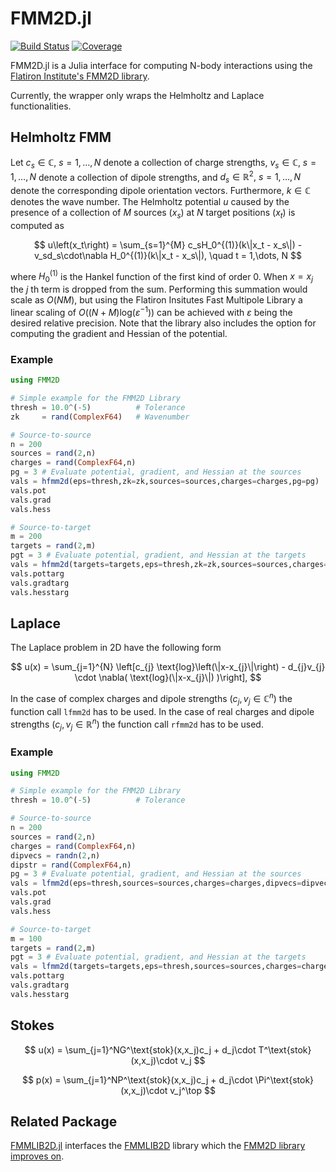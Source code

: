 # FMM2D.jl

[![Build Status](https://github.com/mipals/FMM2D.jl/actions/workflows/CI.yml/badge.svg?branch=main)](https://github.com/mipals/FMM2D.jl/actions/workflows/CI.yml?query=branch%3Amain)
[![Coverage](https://codecov.io/gh/mipals/FMM2D.jl/branch/main/graph/badge.svg)](https://codecov.io/gh/mipals/FMM2D.jl)

FMM2D.jl is a Julia interface for computing N-body interactions using the [Flatiron Institute's FMM2D library](https://github.com/flatironinstitute/fmm2d/).

Currently, the wrapper only wraps the Helmholtz and Laplace functionalities.

## Helmholtz FMM
Let $c_s \in \mathbb{C},\ s = 1,\dots,N$ denote a collection of charge strengths, $v_s \in \mathbb{C},\ s = 1,\dots,N$ denote a collection of dipole strengths, and $d_s\in\mathbb{R}^2,\ s = 1,\dots,N$ denote the corresponding dipole orientation vectors. Furthermore, $k \in \mathbb{C}$ denotes the wave number. The Helmholtz potential $u$ caused by the presence of a collection of $M$ sources ($x_s$) at $N$ target positions ($x_t$) is computed as

$$
    u\left(x_t\right) = \sum_{s=1}^{M} c_sH_0^{(1)}(k\|x_t - x_s\|) - v_sd_s\cdot\nabla H_0^{(1)}(k\|x_t - x_s\|), \quad t = 1,\dots, N
$$

where $H_0^{(1)}$ is the Hankel function of the first kind of order 0. When $x = x_j$ the $j$ th term is dropped from the sum. Performing this summation would scale as $O(NM)$, but using the Flatiron Insitutes Fast Multipole Library a linear scaling of $O((N + M)\text{log}(\varepsilon^{-1}))$ can be achieved with $\varepsilon$ being the desired relative precision. Note that the library also includes the option for computing the gradient and Hessian of the potential.


### Example
```julia
using FMM2D

# Simple example for the FMM2D Library
thresh = 10.0^(-5)          # Tolerance
zk     = rand(ComplexF64)   # Wavenumber

# Source-to-source
n = 200
sources = rand(2,n)
charges = rand(ComplexF64,n)
pg = 3 # Evaluate potential, gradient, and Hessian at the sources
vals = hfmm2d(eps=thresh,zk=zk,sources=sources,charges=charges,pg=pg)
vals.pot
vals.grad
vals.hess

# Source-to-target
m = 200
targets = rand(2,m)
pgt = 3 # Evaluate potential, gradient, and Hessian at the targets
vals = hfmm2d(targets=targets,eps=thresh,zk=zk,sources=sources,charges=charges,pgt=pgt)
vals.pottarg
vals.gradtarg
vals.hesstarg
```

## Laplace
The Laplace problem in 2D have the following form

$$
    u(x) = \sum_{j=1}^{N} \left[c_{j} \text{log}\left(\|x-x_{j}\|\right) - d_{j}v_{j} \cdot \nabla( \text{log}(\|x-x_{j}\|) )\right],
$$

In the case of complex charges and dipole strengths ($c_j, v_j \in \mathbb{C}^n$) the function call `lfmm2d` has to be used. In the case of real charges and dipole strengths ($c_j, v_j \in \mathbb{R}^n$) the function call `rfmm2d` has to be used.


### Example
```julia
using FMM2D

# Simple example for the FMM2D Library
thresh = 10.0^(-5)          # Tolerance

# Source-to-source
n = 200
sources = rand(2,n)
charges = rand(ComplexF64,n)
dipvecs = randn(2,n)
dipstr = rand(ComplexF64,n)
pg = 3 # Evaluate potential, gradient, and Hessian at the sources
vals = lfmm2d(eps=thresh,sources=sources,charges=charges,dipvecs=dipvecs,dipstr=dipstr,pg=pg)
vals.pot
vals.grad
vals.hess

# Source-to-target
m = 100
targets = rand(2,m)
pgt = 3 # Evaluate potential, gradient, and Hessian at the targets
vals = lfmm2d(targets=targets,eps=thresh,sources=sources,charges=charges,dipvecs=dipvecs,dipstr=dipstr,pgt=pgt)
vals.pottarg
vals.gradtarg
vals.hesstarg
```


<!-- In addition, the `FMM2D` library also includes the following sum

$$
    u(z) = \sum_{j=1}^{N} \left[c_{j} \text{log}\left(z-\varepsilon_j\right) - \frac{v_j}{z - \varepsilon_j}\right],
$$

where $c_j \ in$ -->

<!-- ## Biharmonic

Let $c_j = (c_{j,1}, c_{j,2}) \in \mathbb{C}^2,\ j=1,2,\dots, N$ denote a collection of charge strengths and $v_j = (v_{j,1}, v_{j,2}, v_{j,3}) \in \mathbb{C}^3, j=1,2,\dots,N$ denote a collection of dipole strengths. 

The Biharmonic FMM computes the potential $u(x)$ 

$$
    u(z) = \sum_{j=1}^N \left[c_{j,1}\text{log}\left(\|z - \varepsilon_j\|\right) + c_{j,2}\frac{z - \varepsilon_j}{\overline{z - \varepsilon_j}} + \frac{v_{j,1}}{z - \varepsilon_j} + \frac{v_{j,3}}{\overline{z - \varepsilon_j}} + v_{j,2}\frac{z - \varepsilon_j}{\left(\overline{z - \varepsilon_j}\right)^2}\right],
$$

as well as its gradient $(P_z\frac{\mathrm{d}}{\mathrm{d}z}, P_{\overline{z}}\frac{\mathrm{d}}{\mathrm{d}z}, \frac{\mathrm{d}}{\mathrm{d}\overline{z}})$ given by

$$
\begin{aligned}
    P_z\frac{\mathrm{d}}{\mathrm{d}z}u(z) &= \sum_{j=1}^{N}\left[\frac{c_{j,1}}{z - \varepsilon_j} - \frac{v_{j,1}}{\left(z - \varepsilon_j\right)^2}\right]\\
    P_{\overline{z}}\frac{\mathrm{d}}{\mathrm{d}z}u(z) &= \sum_{j=1}^{N}\left[\frac{c_{j,2}}{\overline{z - \varepsilon_j}} - \frac{v_{j,2}}{\left(\overline{z - \varepsilon_j}\right)^2}\right]\\
    \frac{\mathrm{d}}{\mathrm{d}\overline{z}}u(z) &= \sum_{j=1}^{N}\left[\frac{c_{j,1}}{\overline{z - \varepsilon_j}} - c_{j,2}\frac{z - \varepsilon_{j}}{\left(\overline{z - \varepsilon_j}\right)^2}- v_{j,3}\frac{z - \varepsilon_{j}}{\left(\overline{z - \varepsilon_j}\right)^2} - 2v_{j,2}\frac{z - \varepsilon_{j}}{\left(\overline{z - \varepsilon_j}\right)^3}\right]
\end{aligned}.
$$ 

at the source and target locations. When $z = \varepsilon_j$ the $j$ th term is dropped from the sum. Note here that $z = x_1 + i x_2$ and $\varepsilon_j = x_{j,1} + ix_{j,2}$. -->



## Stokes

$$
    u(x) = \sum_{j=1}^NG^\text{stok}(x,x_j)c_j + d_j\cdot T^\text{stok}(x,x_j)\cdot v_j
$$

$$
    p(x) = \sum_{j=1}^NP^\text{stok}(x,x_j)c_j + d_j\cdot \Pi^\text{stok}(x,x_j)\cdot v_j^\top
$$

## Related Package
[FMMLIB2D.jl](https://github.com/ludvigak/FMMLIB2D.jl) interfaces the [FMMLIB2D](https://github.com/zgimbutas/fmmlib2d) library which the [FMM2D library improves on](https://fmm2d.readthedocs.io/en/latest/). 

